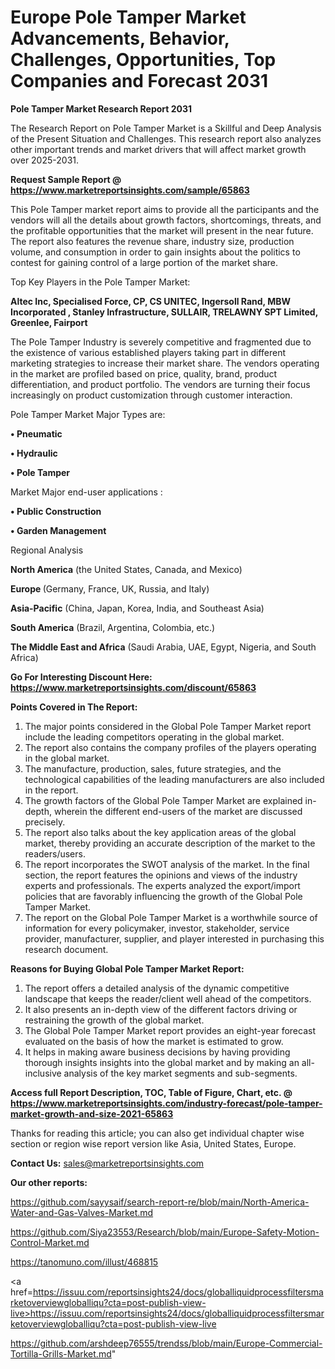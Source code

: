 # Europe Pole Tamper Market Advancements, Behavior, Challenges, Opportunities, Top Companies and Forecast 2031

<strong>Pole Tamper Market Research Report 2031</strong>

The Research Report on Pole Tamper Market is a Skillful and Deep Analysis of the Present Situation and Challenges. This research report also analyzes other important trends and market drivers that will affect market growth over 2025-2031.

<strong>Request Sample Report @ <a href=https://www.marketreportsinsights.com/sample/65863>https://www.marketreportsinsights.com/sample/65863</a></strong>

This Pole Tamper market report aims to provide all the participants and the vendors will all the details about growth factors, shortcomings, threats, and the profitable opportunities that the market will present in the near future. The report also features the revenue share, industry size, production volume, and consumption in order to gain insights about the politics to contest for gaining control of a large portion of the market share.

Top Key Players in the Pole Tamper Market:

<strong>Altec Inc, Specialised Force, CP, CS UNITEC, Ingersoll Rand, MBW Incorporated , Stanley Infrastructure, SULLAIR, TRELAWNY SPT Limited, Greenlee, Fairport</strong>

The Pole Tamper Industry is severely competitive and fragmented due to the existence of various established players taking part in different marketing strategies to increase their market share. The vendors operating in the market are profiled based on price, quality, brand, product differentiation, and product portfolio. The vendors are turning their focus increasingly on product customization through customer interaction.

Pole Tamper Market Major Types are:

<strong>• Pneumatic

• Hydraulic

• Pole Tamper</strong>

Market Major end-user applications :

<strong>• Public Construction

• Garden Management</strong>

Regional Analysis

</u><strong><b>North America</b></strong> (the United States, Canada, and Mexico)

<strong><b>Europe </b></strong>(Germany, France, UK, Russia, and Italy)

<strong><b>Asia-Pacific</b></strong> (China, Japan, Korea, India, and Southeast Asia)

<strong><b>South America</b></strong> (Brazil, Argentina, Colombia, etc.)

<strong><b>The Middle East and Africa</b></strong> (Saudi Arabia, UAE, Egypt, Nigeria, and South Africa)

<strong>Go For Interesting Discount Here: <a href=https://www.marketreportsinsights.com/discount/65863>https://www.marketreportsinsights.com/discount/65863</a></strong>

<strong>Points Covered in The Report:</strong>
<ol>
  <li>The major points considered in the Global Pole Tamper Market report include the leading competitors operating in the global market.</li>
  <li>The report also contains the company profiles of the players operating in the global market.</li>
  <li>The manufacture, production, sales, future strategies, and the technological capabilities of the leading manufacturers are also included in the report.</li>
  <li>The growth factors of the Global Pole Tamper Market are explained in-depth, wherein the different end-users of the market are discussed precisely.</li>
  <li>The report also talks about the key application areas of the global market, thereby providing an accurate description of the market to the readers/users.</li>
  <li>The report incorporates the SWOT analysis of the market. In the final section, the report features the opinions and views of the industry experts and professionals. The experts analyzed the export/import policies that are favorably influencing the growth of the Global Pole Tamper Market.</li>
  <li>The report on the Global Pole Tamper Market is a worthwhile source of information for every policymaker, investor, stakeholder, service provider, manufacturer, supplier, and player interested in purchasing this research document.</li>
</ol>
<strong>Reasons for Buying Global Pole Tamper Market Report:</strong>

<ol>
  <li>The report offers a detailed analysis of the dynamic competitive landscape that keeps the reader/client well ahead of the competitors.</li>
  <li>It also presents an in-depth view of the different factors driving or restraining the growth of the global market.</li>
  <li>The Global Pole Tamper Market report provides an eight-year forecast evaluated on the basis of how the market is estimated to grow.</li>
  <li>It helps in making aware business decisions by having providing thorough insights insights into the global market and by making an all-inclusive analysis of the key market segments and sub-segments.</li>
</ol>
<strong>Access full Report Description, TOC, Table of Figure, Chart, etc. @ <a href=https://www.marketreportsinsights.com/industry-forecast/pole-tamper-market-growth-and-size-2021-65863>https://www.marketreportsinsights.com/industry-forecast/pole-tamper-market-growth-and-size-2021-65863</a></strong>


Thanks for reading this article; you can also get individual chapter wise section or region wise report version like Asia, United States, Europe.

<strong>Contact Us:</strong>
sales@marketreportsinsights.com

<strong>Our other reports:</strong>

<a href=https://github.com/sayysaif/search-report-re/blob/main/North-America-Water-and-Gas-Valves-Market.md>https://github.com/sayysaif/search-report-re/blob/main/North-America-Water-and-Gas-Valves-Market.md</a>

<a href=https://github.com/Siya23553/Research/blob/main/Europe-Safety-Motion-Control-Market.md>https://github.com/Siya23553/Research/blob/main/Europe-Safety-Motion-Control-Market.md</a>

<a href=https://tanomuno.com/illust/468815>https://tanomuno.com/illust/468815</a>

<a href=https://issuu.com/reportsinsights24/docs/globalliquidprocessfiltersmarketoverviewgloballiqu?cta=post-publish-view-live>https://issuu.com/reportsinsights24/docs/globalliquidprocessfiltersmarketoverviewgloballiqu?cta=post-publish-view-live</a>

<a href=https://github.com/arshdeep76555/trendss/blob/main/Europe-Commercial-Tortilla-Grills-Market.md>https://github.com/arshdeep76555/trendss/blob/main/Europe-Commercial-Tortilla-Grills-Market.md</a>"
